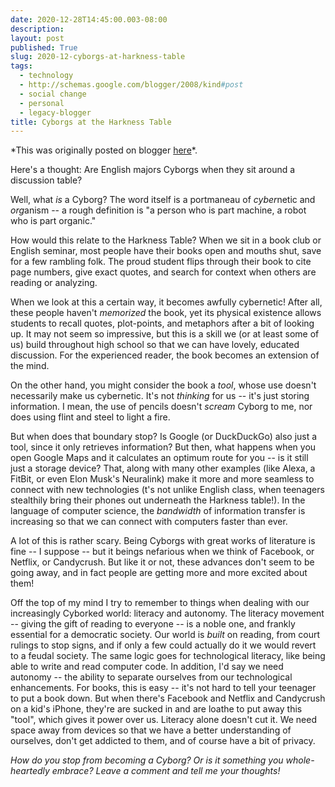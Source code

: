 ```yaml
---
date: 2020-12-28T14:45:00.003-08:00
description: 
layout: post
published: True
slug: 2020-12-cyborgs-at-harkness-table
tags:
  - technology
  - http://schemas.google.com/blogger/2008/kind#post
  - social change
  - personal
  - legacy-blogger
title: Cyborgs at the Harkness Table
---
```


\*This was originally posted on blogger [here](https://www.rohanprasad.org/2020/12/cyborgs-at-harkness-table.html)\*.

Here's a thought: Are English majors Cyborgs when they sit around a discussion table?

Well, what *is* a Cyborg? The word itself is a portmaneau of *cyber*netic and *org*anism -- a rough definition is "a person who is part machine, a robot who is part organic."

How would this relate to the Harkness Table? When we sit in a book club or English seminar, most people have their books open and mouths shut, save for a few rambling folk. The proud student flips through their book to cite page numbers, give exact quotes, and search for context when others are reading or analyzing.

When we look at this a certain way, it becomes awfully cybernetic! After all, these people haven't *memorized* the book, yet its physical existence allows students to recall quotes, plot-points, and metaphors after a bit of looking up. It may not seem so impressive, but this is a skill we (or at least some of us) build throughout high school so that we can have lovely, educated discussion. For the experienced reader, the book becomes an extension of the mind.

On the other hand, you might consider the book a *tool*, whose use doesn't necessarily make us cybernetic. It's not *thinking* for us -- it's just storing information. I mean, the use of pencils doesn't *scream* Cyborg to me, nor does using flint and steel to light a fire.  


But when does that boundary stop? Is Google (or DuckDuckGo) also just a tool, since it only retrieves information? But then, what happens when you open Google Maps and it calculates an optimum route for you -- is it still just a storage device? That, along with many other examples (like Alexa, a FitBit, or even Elon Musk's Neuralink) make it more and more seamless to connect with new technologies (t's not unlike English class, when teenagers stealthily bring their phones out underneath the Harkness table!). In the language of computer science, the *bandwidth* of information transfer is increasing so that we can connect with computers faster than ever.

A lot of this is rather scary. Being Cyborgs with great works of literature is fine -- I suppose -- but it beings nefarious when we think of Facebook, or Netflix, or Candycrush. But like it or not, these advances don't seem to be going away, and in fact people are getting more and more excited about them!  


Off the top of my mind I try to remember to things when dealing with our increasingly Cyborked world: literacy and autonomy. The literacy movement -- giving the gift of
reading to everyone -- is a noble one, and frankly essential for a
democratic society. Our world is *built* on reading, from court
rulings to stop signs, and if only a few could actually do it we would
revert to a feudal society. The same logic goes for technological
literacy, like being able to write
and read computer code. In addition, I'd say we need autonomy -- the
ability to separate ourselves from our technological enhancements. For
books, this is easy -- it's not hard to tell your teenager to put a book
down. But when there's Facebook and Netflix and Candycrush on a kid's
iPhone, they're are sucked in and are loathe to put away this "tool",
which gives it power over us. Literacy alone doesn't cut it. We need
space away from devices so that we have a better understanding of
ourselves, don't get addicted to them, and of course have a bit of
privacy.

*How do you stop from becoming a Cyborg? Or is it something you whole-heartedly embrace? Leave a comment and tell me your thoughts!*  
